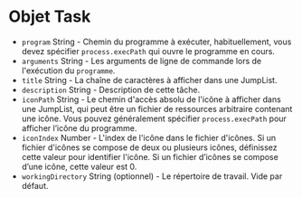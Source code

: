 # Objet Task

* `program` String - Chemin du programme à exécuter, habituellement, vous devez spécifier `process.execPath` qui ouvre le programme en cours.
* `arguments` String - Les arguments de ligne de commande lors de l'exécution du `programme`.
* `title` String - La chaîne de caractères à afficher dans une JumpList.
* `description` String - Description de cette tâche.
* `iconPath` String - Le chemin d'accès absolu de l'icône à afficher dans une JumpList, qui peut être un fichier de ressources arbitraire contenant une icône. Vous pouvez généralement spécifier `process.execPath` pour afficher l’icône du programme.
* `iconIndex` Number - L'index de l'icône dans le fichier d'icônes. Si un fichier d'icônes se compose de deux ou plusieurs icônes, définissez cette valeur pour identifier l'icône. Si un fichier d’icônes se compose d’une icône, cette valeur est 0.
* `workingDirectory` String (optionnel) - Le répertoire de travail. Vide par défaut.